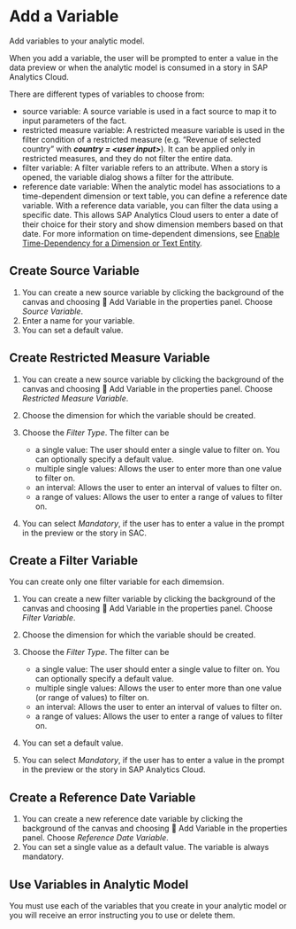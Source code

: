 <!-- loiocdd8fa0fd74b495584dca343432f2814 -->

<link rel="stylesheet" type="text/css" href="../css/sap-icons.css"/>

# Add a Variable

Add variables to your analytic model.

When you add a variable, the user will be prompted to enter a value in the data preview or when the analytic model is consumed in a story in SAP Analytics Cloud.

There are different types of variables to choose from:

-   source variable: A source variable is used in a fact source to map it to input parameters of the fact.
-   restricted measure variable: A restricted measure variable is used in the filter condition of a restricted measure \(e.g. “Revenue of selected country” with ***country = <user input\>***\). It can be applied only in restricted measures, and they do not filter the entire data.
-   filter variable: A filter variable refers to an attribute. When a story is opened, the variable dialog shows a filter for the attribute.
-   reference date variable: When the analytic model has associations to a time-dependent dimension or text table, you can define a reference date variable. With a reference data variable, you can filter the data using a specific date. This allows SAP Analytics Cloud users to enter a date of their choice for their story and show dimension members based on that date. For more information on time-dependent dimensions, see [Enable Time-Dependency for a Dimension or Text Entity](enable-time-dependency-for-a-dimension-or-text-entity-11b2ff4.md).



<a name="loiocdd8fa0fd74b495584dca343432f2814__section_cyh_jps_hvb"/>

## Create Source Variable

1.  You can create a new source variable by clicking the background of the canvas and choosing <span class="FPA-icons"></span> Add Variable in the properties panel. Choose *Source Variable*.
2.  Enter a name for your variable.
3.  You can set a default value.



<a name="loiocdd8fa0fd74b495584dca343432f2814__section_c1g_kps_hvb"/>

## Create Restricted Measure Variable

1.  You can create a new source variable by clicking the background of the canvas and choosing <span class="FPA-icons"></span> Add Variable in the properties panel. Choose *Restricted Measure Variable*.
2.  Choose the dimension for which the variable should be created.
3.  Choose the *Filter Type*. The filter can be
    -   a single value: The user should enter a single value to filter on. You can optionally specify a default value.
    -   multiple single values: Allows the user to enter more than one value to filter on.
    -   an interval: Allows the user to enter an interval of values to filter on.
    -   a range of values: Allows the user to enter a range of values to filter on.

4.  You can select *Mandatory*, if the user has to enter a value in the prompt in the preview or the story in SAC.



<a name="loiocdd8fa0fd74b495584dca343432f2814__section_w1s_3fx_gwb"/>

## Create a Filter Variable

You can create only one filter variable for each dimemsion.

1.  You can create a new filter variable by clicking the background of the canvas and choosing <span class="FPA-icons"></span> Add Variable in the properties panel. Choose *Filter Variable*.
2.  Choose the dimension for which the variable should be created.
3.  Choose the *Filter Type*. The filter can be
    -   a single value: The user should enter a single value to filter on. You can optionally specify a default value.
    -   multiple single values: Allows the user to enter more than one value \(or range of values\) to filter on.
    -   an interval: Allows the user to enter an interval of values to filter on.
    -   a range of values: Allows the user to enter a range of values to filter on.

4.  You can set a default value.
5.  You can select *Mandatory*, if the user has to enter a value in the prompt in the preview or the story in SAP Analytics Cloud.



<a name="loiocdd8fa0fd74b495584dca343432f2814__section_fkr_wfx_gwb"/>

## Create a Reference Date Variable

1.  You can create a new reference date variable by clicking the background of the canvas and choosing <span class="FPA-icons"></span> Add Variable in the properties panel. Choose *Reference Date Variable*.
2.  You can set a single value as a default value. The variable is always mandatory.



<a name="loiocdd8fa0fd74b495584dca343432f2814__section_lym_3ss_hvb"/>

## Use Variables in Analytic Model

You must use each of the variables that you create in your analytic model or you will receive an error instructing you to use or delete them.

